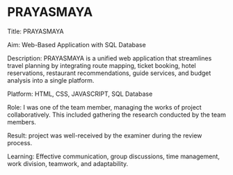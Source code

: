 # PRAYASMAYA
Title: PRAYASMAYA

Aim: Web-Based Application with SQL Database

Description: PRAYASMAYA is a unified web application that streamlines travel planning by integrating route mapping, ticket booking, hotel reservations, restaurant recommendations, guide services, and budget analysis into a single platform.

Platform: HTML, CSS, JAVASCRIPT, SQL Database

Role: I was one of the team member, managing the works of project collaboratively. This included gathering the research conducted by the team members.

Result: project was well-received by the examiner during the review process.

Learning: Effective communication, group discussions, time management, work division, teamwork, and adaptability.

